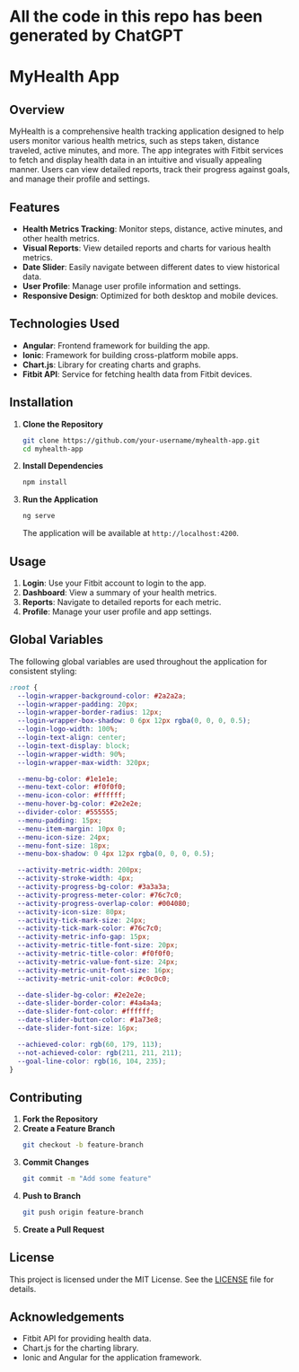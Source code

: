 # All the code in this repo has been generated by ChatGPT

# MyHealth App

## Overview

MyHealth is a comprehensive health tracking application designed to help users monitor various health metrics, such as steps taken, distance traveled, active minutes, and more. The app integrates with Fitbit services to fetch and display health data in an intuitive and visually appealing manner. Users can view detailed reports, track their progress against goals, and manage their profile and settings.

## Features

- **Health Metrics Tracking**: Monitor steps, distance, active minutes, and other health metrics.
- **Visual Reports**: View detailed reports and charts for various health metrics.
- **Date Slider**: Easily navigate between different dates to view historical data.
- **User Profile**: Manage user profile information and settings.
- **Responsive Design**: Optimized for both desktop and mobile devices.

## Technologies Used

- **Angular**: Frontend framework for building the app.
- **Ionic**: Framework for building cross-platform mobile apps.
- **Chart.js**: Library for creating charts and graphs.
- **Fitbit API**: Service for fetching health data from Fitbit devices.

## Installation

1. **Clone the Repository**
   ```bash
   git clone https://github.com/your-username/myhealth-app.git
   cd myhealth-app
   ```

2. **Install Dependencies**
   ```bash
   npm install
   ```

3. **Run the Application**
   ```bash
   ng serve
   ```

   The application will be available at `http://localhost:4200`.

## Usage

1. **Login**: Use your Fitbit account to login to the app.
2. **Dashboard**: View a summary of your health metrics.
3. **Reports**: Navigate to detailed reports for each metric.
4. **Profile**: Manage your user profile and app settings.

## Global Variables

The following global variables are used throughout the application for consistent styling:

```css
:root {
  --login-wrapper-background-color: #2a2a2a;
  --login-wrapper-padding: 20px;
  --login-wrapper-border-radius: 12px;
  --login-wrapper-box-shadow: 0 6px 12px rgba(0, 0, 0, 0.5);
  --login-logo-width: 100%;
  --login-text-align: center;
  --login-text-display: block;
  --login-wrapper-width: 90%;
  --login-wrapper-max-width: 320px;

  --menu-bg-color: #1e1e1e;
  --menu-text-color: #f0f0f0;
  --menu-icon-color: #ffffff;
  --menu-hover-bg-color: #2e2e2e;
  --divider-color: #555555;
  --menu-padding: 15px;
  --menu-item-margin: 10px 0;
  --menu-icon-size: 24px;
  --menu-font-size: 18px;
  --menu-box-shadow: 0 4px 12px rgba(0, 0, 0, 0.5);

  --activity-metric-width: 200px;
  --activity-stroke-width: 4px;
  --activity-progress-bg-color: #3a3a3a;
  --activity-progress-meter-color: #76c7c0;
  --activity-progress-overlap-color: #004080;
  --activity-icon-size: 80px;
  --activity-tick-mark-size: 24px;
  --activity-tick-mark-color: #76c7c0;
  --activity-metric-info-gap: 15px;
  --activity-metric-title-font-size: 20px;
  --activity-metric-title-color: #f0f0f0;
  --activity-metric-value-font-size: 24px;
  --activity-metric-unit-font-size: 16px;
  --activity-metric-unit-color: #c0c0c0;

  --date-slider-bg-color: #2e2e2e;
  --date-slider-border-color: #4a4a4a;
  --date-slider-font-color: #ffffff;
  --date-slider-button-color: #1a73e8;
  --date-slider-font-size: 16px;

  --achieved-color: rgb(60, 179, 113);
  --not-achieved-color: rgb(211, 211, 211);
  --goal-line-color: rgb(16, 104, 235);
}
```

## Contributing

1. **Fork the Repository**
2. **Create a Feature Branch**
   ```bash
   git checkout -b feature-branch
   ```
3. **Commit Changes**
   ```bash
   git commit -m "Add some feature"
   ```
4. **Push to Branch**
   ```bash
   git push origin feature-branch
   ```
5. **Create a Pull Request**

## License

This project is licensed under the MIT License. See the [LICENSE](LICENSE) file for details.

## Acknowledgements

- Fitbit API for providing health data.
- Chart.js for the charting library.
- Ionic and Angular for the application framework.
